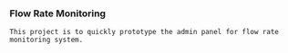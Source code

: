 ### Flow Rate Monitoring
    This project is to quickly prototype the admin panel for flow rate monitoring system.
